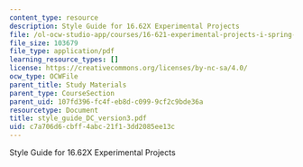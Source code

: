 ```yaml
---
content_type: resource
description: Style Guide for 16.62X Experimental Projects
file: /ol-ocw-studio-app/courses/16-621-experimental-projects-i-spring-2003/c7a706d6cbff4abc21f13dd2085ee13c_style_guide_DC_version3.pdf
file_size: 103679
file_type: application/pdf
learning_resource_types: []
license: https://creativecommons.org/licenses/by-nc-sa/4.0/
ocw_type: OCWFile
parent_title: Study Materials
parent_type: CourseSection
parent_uid: 107fd396-fc4f-eb8d-c099-9cf2c9bde36a
resourcetype: Document
title: style_guide_DC_version3.pdf
uid: c7a706d6-cbff-4abc-21f1-3dd2085ee13c
---
```

Style Guide for 16.62X Experimental Projects
